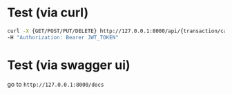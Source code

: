# Test (via curl)

```sh
curl -X {GET/POST/PUT/DELETE} http://127.0.0.1:8000/api/{transaction/categories} \
-H "Authorization: Bearer JWT_TOKEN"
```

# Test (via swagger ui)
go to `http://127.0.0.1:8000/docs`
